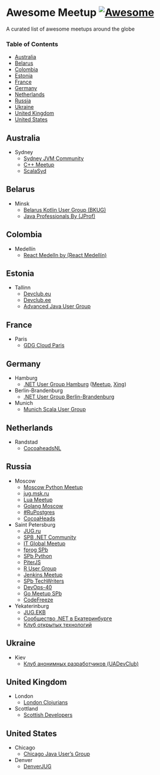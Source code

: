 # Awesome Meetup [![Awesome](https://cdn.rawgit.com/sindresorhus/awesome/d7305f38d29fed78fa85652e3a63e154dd8e8829/media/badge.svg)](https://github.com/sindresorhus/awesome)

A curated list of awesome meetups around the globe

### Table of Contents

* [Australia](#australia)
* [Belarus](#belarus)
* [Colombia](#colombia)
* [Estonia](#estonia)
* [France](#france)
* [Germany](#germany)
* [Netherlands](#netherlands)
* [Russia](#russia)
* [Ukraine](#ukraine)
* [United Kingdom](#united-kingdom)
* [United States](#united-states)

## Australia
- Sydney
  - [Sydney JVM Community](http://www.meetup.com/Sydney-JVM-Community/)
  - [C++ Meetup](http://www.meetup.com/SydneyCPlusPlusMeetup/)
  - [ScalaSyd](https://www.meetup.com/scalasyd/)

## Belarus
- Minsk
  - [Belarus Kotlin User Group (BKUG)](https://bkug.by/)
  - [Java Professionals By (JProf)](http://jprof.by/)
  
## Colombia
- Medellín
  - [React Medelln by (React Medellín)](http://www.meetup.com/React-Medellin)

## Estonia
- Tallinn
  - [Devclub.eu](http://devclub.eu/)
  - [Devclub.ee](http://devclub.ee/)
  - [Advanced Java User Group](http://www.meetup.com/Advanced-Java-Estonia/)


## France
- Paris
  - [GDG Cloud Paris](https://www.meetup.com/GDG-Cloud-Paris)

## Germany
- Hamburg
  - [.NET User Group Hamburg](http://dotnet-usergroup-hamburg.de/) ([Meetup](https://www.meetup.com/Hamburg-C-Net-Meetup/), [Xing](https://www.xing.com/communities/groups/punkt-net-user-group-hamburg-c22e-1019884))
- Berlin-Brandenburg
  - [.NET User Group Berlin-Brandenburg](http://dnugbb.azurewebsites.net/)
- Munich
  - [Munich Scala User Group](http://www.meetup.com/ScalaMuc/)
  
## Netherlands
- Randstad
  - [CocoaheadsNL](http://cocoaheads.nl/)

## Russia
- Moscow
  - [Moscow Python Meetup](http://www.moscowpython.ru/)
  - [jug.msk.ru](https://vk.com/jugmsk)
  - [Lua Meetup](http://www.meetup.com/lua-in-moscow/)
  - [Golang Moscow](http://www.meetup.com/Golang-Moscow/)
  - [#RuPostgres](http://www.meetup.com/postgresqlrussia/events/228840567/)
  - [CocoaHeads](http://www.cocoaheads.ru/)
- Saint Petersburg
  - [JUG.ru](https://vk.com/jugru)
  - [SPB .NET Community](https://plus.google.com/communities/115643868183582812348)
  - [IT Global Meetup](http://piter-united.ru/)
  - [fprog SPb](https://plus.google.com/communities/106931692847918217517)
  - [SPb Python](https://plus.google.com/communities/107328406287050920928)
  - [PiterJS](https://vk.com/piterjs)
  - [R User Group](https://vk.com/spbrug)
  - [Jenkins Meetup](http://www.meetup.com/St-Petersburg-Jenkins-Meetup/)
  - [SPb TechWriters](https://plus.google.com/u/0/communities/111110772662436773783)
  - [DevOps-40](https://www.meetup.com/DevOps-40/)
  - [Go Meetup SPb](http://www.meetup.com/Golang-Peter/)
  - [CodeFreeze](https://vk.com/codefreeze)
- Yekaterinburg
  - [JUG.EKB](https://vk.com/jugekb)
  - [Сообщество .NET в Екатеринбурге](https://vk.com/dotnetekb)
  - [Клуб открытых технологий](http://ot-club.org)

## Ukraine
- Kiev
  - [Клуб анонимных разработчиков (UADevClub)](http://xpinjection.com/club/)

## United Kingdom
- London
  - [London Clojurians](http://www.londonclojurians.org/)
- Scottland
  - [Scottish Developers](https://scottishdevelopers.com/)
  
## United States
- Chicago
  - [Chicago Java User’s Group](http://www.meetup.com/ChicagoJUG/)
- Denver
  - [DenverJUG](http://www.denverjug.org/)

